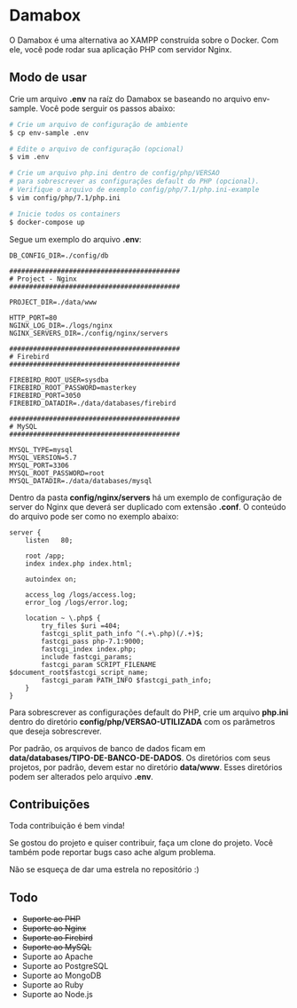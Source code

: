 # Damabox

O Damabox é uma alternativa ao XAMPP construída sobre o Docker. Com ele, você pode rodar sua aplicação PHP com servidor Nginx.

## Modo de usar

Crie um arquivo **.env** na raíz do Damabox se baseando no arquivo env-sample. Você pode serguir os passos abaixo:

``` bash
# Crie um arquivo de configuração de ambiente
$ cp env-sample .env

# Edite o arquivo de configuração (opcional)
$ vim .env

# Crie um arquivo php.ini dentro de config/php/VERSAO
# para sobrescrever as configurações default do PHP (opcional).
# Verifique o arquivo de exemplo config/php/7.1/php.ini-example
$ vim config/php/7.1/php.ini

# Inicie todos os containers
$ docker-compose up
```

Segue um exemplo do arquivo **.env**:

```
DB_CONFIG_DIR=./config/db

###########################################
# Project - Nginx
###########################################

PROJECT_DIR=./data/www

HTTP_PORT=80
NGINX_LOG_DIR=./logs/nginx
NGINX_SERVERS_DIR=./config/nginx/servers

###########################################
# Firebird
###########################################

FIREBIRD_ROOT_USER=sysdba
FIREBIRD_ROOT_PASSWORD=masterkey
FIREBIRD_PORT=3050
FIREBIRD_DATADIR=./data/databases/firebird

###########################################
# MySQL
###########################################

MYSQL_TYPE=mysql
MYSQL_VERSION=5.7
MYSQL_PORT=3306
MYSQL_ROOT_PASSWORD=root
MYSQL_DATADIR=./data/databases/mysql
```

Dentro da pasta **config/nginx/servers** há um exemplo de configuração de server do Nginx que deverá ser duplicado com extensão **.conf**. O conteúdo do arquivo pode ser como no exemplo abaixo:

```
server {
    listen   80;

    root /app;
    index index.php index.html;

    autoindex on;

    access_log /logs/access.log;
    error_log /logs/error.log;

    location ~ \.php$ {
        try_files $uri =404;
        fastcgi_split_path_info ^(.+\.php)(/.+)$;
        fastcgi_pass php-7.1:9000;
        fastcgi_index index.php;
        include fastcgi_params;
        fastcgi_param SCRIPT_FILENAME $document_root$fastcgi_script_name;
        fastcgi_param PATH_INFO $fastcgi_path_info;
    }
}
```

Para sobrescrever as configurações default do PHP, crie um arquivo **php.ini** dentro do diretório **config/php/VERSAO-UTILIZADA** com os parâmetros que deseja sobrescrever.

Por padrão, os arquivos de banco de dados ficam em **data/databases/TIPO-DE-BANCO-DE-DADOS**. Os diretórios com seus projetos, por padrão, devem estar no diretório **data/www**. Esses diretórios podem ser alterados pelo arquivo **.env**.

## Contribuições

Toda contribuição é bem vinda!

Se gostou do projeto e quiser contribuir, faça um clone do projeto. Você também pode reportar bugs caso ache algum problema.

Não se esqueça de dar uma estrela no repositório :)

## Todo

- ~~Suporte ao PHP~~
- ~~Suporte ao Nginx~~
- ~~Suporte ao Firebird~~
- ~~Suporte ao MySQL~~
- Suporte ao Apache
- Suporte ao PostgreSQL
- Suporte ao MongoDB
- Suporte ao Ruby
- Suporte ao Node.js
